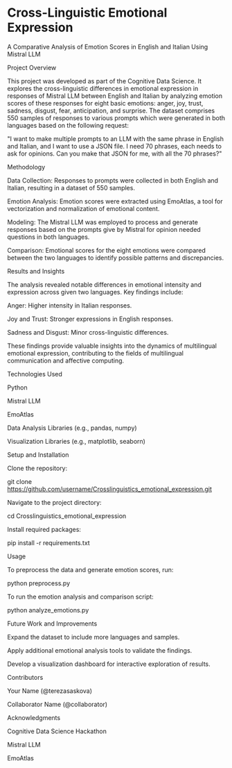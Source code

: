 # Cross-Linguistic Emotional Expression
A Comparative Analysis of Emotion Scores in English and Italian Using Mistral LLM

Project Overview

This project was developed as part of the Cognitive Data Science. It explores the cross-linguistic differences in emotional expression in responses of Mistral LLM between English and Italian by analyzing emotion scores of these responses for eight basic emotions: anger, joy, trust, sadness, disgust, fear, anticipation, and surprise. The dataset comprises 550 samples of responses to various prompts which were generated in both languages based on the following request:

"I want to make multiple prompts to an LLM with the same phrase in English and Italian, and I want to use a JSON file. I need 70 phrases, each needs to ask for opinions. Can you make that JSON for me, with all the 70 phrases?"

Methodology

Data Collection: Responses to prompts were collected in both English and Italian, resulting in a dataset of 550 samples.

Emotion Analysis: Emotion scores were extracted using EmoAtlas, a tool for vectorization and normalization of emotional content.

Modeling: The Mistral LLM was employed to process and generate responses based on the prompts give by Mistral for opinion needed questions in both languages.

Comparison: Emotional scores for the eight emotions were compared between the two languages to identify possible patterns and discrepancies.

Results and Insights

The analysis revealed notable differences in emotional intensity and expression across given two languages. Key findings include:

Anger: Higher intensity in Italian responses.

Joy and Trust: Stronger expressions in English responses.

Sadness and Disgust: Minor cross-linguistic differences.

These findings provide valuable insights into the dynamics of multilingual emotional expression, contributing to the fields of multilingual communication and affective computing.

Technologies Used

Python

Mistral LLM

EmoAtlas

Data Analysis Libraries (e.g., pandas, numpy)

Visualization Libraries (e.g., matplotlib, seaborn)


Setup and Installation

Clone the repository:

git clone https://github.com/username/Crosslinguistics_emotional_expression.git

Navigate to the project directory:

cd Crosslinguistics_emotional_expression

Install required packages:

pip install -r requirements.txt

Usage

To preprocess the data and generate emotion scores, run:

python preprocess.py

To run the emotion analysis and comparison script:

python analyze_emotions.py

Future Work and Improvements

Expand the dataset to include more languages and samples.

Apply additional emotional analysis tools to validate the findings.

Develop a visualization dashboard for interactive exploration of results.

Contributors

Your Name (@terezasaskova)

Collaborator Name (@collaborator)

Acknowledgments

Cognitive Data Science Hackathon

Mistral LLM

EmoAtlas



